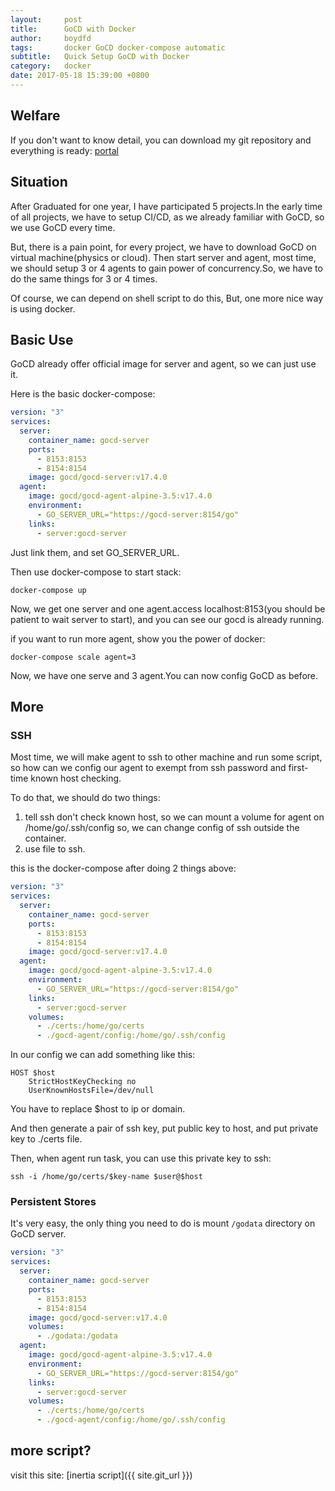 ```yaml
---
layout:     post
title:      GoCD with Docker 
author:     boydfd
tags:       docker GoCD docker-compose automatic
subtitle:   Quick Setup GoCD with Docker
category:   docker
date: 2017-05-18 15:39:00 +0800
---
```

## Welfare
If you don't want to know detail, you can download my git repository and everything is ready:
[portal](https://github.com/boydfd/gocd-docker-set-up.git)

## Situation
After Graduated for one year, I have participated 5 projects.In the early time of all projects, we have to setup 
CI/CD, as we already familiar with GoCD, so we use GoCD every time.
  
But, there is a pain point, for every project, we have to download GoCD on virtual machine(physics or cloud). Then 
start server and agent, most time, we should setup 3 or 4 agents to gain power of concurrency.So, we have to do the 
same things for 3 or 4 times.

Of course, we can depend on shell script to do this, But, one more nice way is using docker.

## Basic Use
GoCD already offer official image for server and agent, so we can just use it.

Here is the basic docker-compose:
```yaml
version: "3"
services:
  server:
    container_name: gocd-server
    ports:
      - 8153:8153
      - 8154:8154
    image: gocd/gocd-server:v17.4.0
  agent:
    image: gocd/gocd-agent-alpine-3.5:v17.4.0
    environment:
      - GO_SERVER_URL="https://gocd-server:8154/go"
    links:
      - server:gocd-server
```

Just link them, and set GO_SERVER_URL.

Then use docker-compose to start stack:

	docker-compose up

Now, we get one server and one agent.access localhost:8153(you should be patient to wait server to start), and you 
can see our gocd is already running.

if you want to run more agent, show you the power of docker:  

	docker-compose scale agent=3

Now, we have one serve and 3 agent.You can now config GoCD as before.

## More 

### SSH

Most time, we will make agent to ssh to other machine and run some script, so how can we config our agent to exempt 
from ssh password and first-time known host checking.

To do that, we should do two things:

1. tell ssh don't check known host, so we can mount a volume for agent on /home/go/.ssh/config so, we can change 
config of ssh outside the container.
2. use file to ssh.

this is the docker-compose after doing 2 things above:

```yaml
version: "3"
services:
  server:
    container_name: gocd-server
    ports:
      - 8153:8153
      - 8154:8154
    image: gocd/gocd-server:v17.4.0
  agent:
    image: gocd/gocd-agent-alpine-3.5:v17.4.0
    environment:
      - GO_SERVER_URL="https://gocd-server:8154/go"
    links:
      - server:gocd-server
    volumes:
      - ./certs:/home/go/certs
      - ./gocd-agent/config:/home/go/.ssh/config
```

In our config we can add something like this:

	HOST $host
        StrictHostKeyChecking no
        UserKnownHostsFile=/dev/null

You have to replace $host to ip or domain.  

And then generate a pair of ssh key, put public key to host, and put private key to ./certs file.

Then, when agent run task, you can use this private key to ssh:

	ssh -i /home/go/certs/$key-name $user@$host

### Persistent Stores
It's very easy, the only thing you need to do is mount `/godata` directory on GoCD server.

```yaml
version: "3"
services:
  server:
    container_name: gocd-server
    ports:
      - 8153:8153
      - 8154:8154
    image: gocd/gocd-server:v17.4.0
    volumes:
      - ./godata:/godata
  agent:
    image: gocd/gocd-agent-alpine-3.5:v17.4.0
    environment:
      - GO_SERVER_URL="https://gocd-server:8154/go"
    links:
      - server:gocd-server
    volumes:
      - ./certs:/home/go/certs
      - ./gocd-agent/config:/home/go/.ssh/config
```

## more script?

visit this site: [inertia script]({{ site.git_url }})
